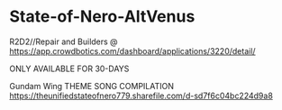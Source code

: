 # State-of-Nero-AltVenus
R2D2//Repair and Builders @ https://app.crowdbotics.com/dashboard/applications/3220/detail/

ONLY AVAILABLE FOR 30-DAYS

Gundam Wing THEME SONG COMPILATION
https://theunifiedstateofnero779.sharefile.com/d-sd7f6c04bc224d9a8
